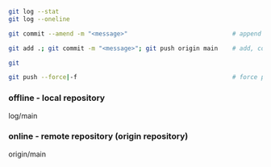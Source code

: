 ```bash
git log --stat
git log --oneline

git commit --amend -m "<message>"                             # append to commit

git add .; git commit -m "<message>"; git push origin main    # add, commit and push to remote repository

git

git push --force|-f                                           # force push to origin
```

### offline - local repository

log/main

### online - remote repository (origin repository)

origin/main

